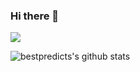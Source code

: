 ### Hi there 👋

![](https://road-to-kaggle-grandmaster.vercel.app/api/badges/bestpredict/competition)

![bestpredicts's github stats](https://github-readme-stats.vercel.app/api?username=bestpredicts&show_icons=true&hide_border=true)

